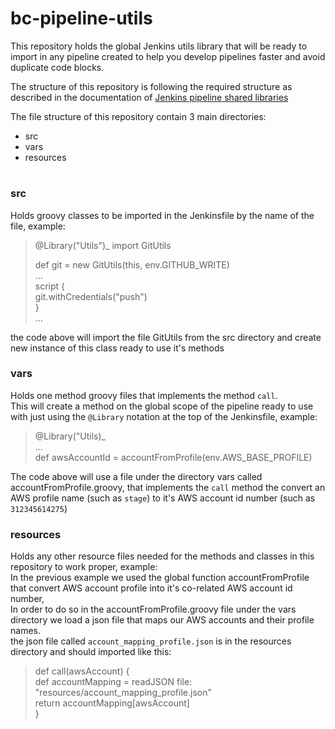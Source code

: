 # bc-pipeline-utils

This repository holds the global Jenkins utils library that will be ready to import in any pipeline created to help you develop pipelines faster and avoid duplicate code blocks.

The structure of this repository is following the required structure as described in the documentation of [Jenkins pipeline shared libraries]((https://jenkins.io/doc/book/pipeline/shared-libraries/))

The file structure of this repository contain 3 main directories:
 * src
 * vars
 * resources
#
### src
Holds groovy classes to be imported in the Jenkinsfile by the name of the file, example:
> @Library("Utils")_
> import GitUtils
>
> def git = new GitUtils(this, env.GITHUB_WRITE)  
> ...  
> script {  
> git.withCredentials("push")  
>}	
>...

the code above will import the file GitUtils from the src directory and create new instance of this class ready to use it's methods  

### vars
Holds one method groovy files that implements the method `call`.  
This will create a method on the global scope of the pipeline ready to use with just using the `@Library` notation at the top of the Jenkinsfile, example:
>@Library("Utils)_  
>...  
>def awsAccountId = accountFromProfile(env.AWS_BASE_PROFILE)

The code above will use a file under the directory vars called accountFromProfile.groovy, that implements the `call` method the convert an AWS profile name (such as `stage`) to it's AWS account id number (such as `312345614275`)

### resources
Holds any other resource files needed for the methods and classes in this repository to work proper, example:  
In the previous example we used the global function accountFromProfile that convert AWS account profile into it's co-related AWS account id number,  
In order to do so in the accountFromProfile.groovy file under the vars directory we load a json file that maps our AWS accounts and their profile names.  
the json file called `account_mapping_profile.json` is in the resources directory and should imported like this:
> def call(awsAccount) {  
    def accountMapping = readJSON file: "resources/account_mapping_profile.json"  
  return accountMapping[awsAccount]  
}
